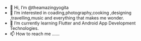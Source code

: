 - 👋 Hi, I’m @theamazingyogita
- 👀 I’m interested in  coading,photography,cooking ,designing ,travelling,music and everything that makes me wonder.
- 🌱 I’m currently learning Flutter and Android App Development Technologies.
- 📫 How to reach me ......

<!---
theamazingyogita/theamazingyogita is a ✨ special ✨ repository because its `README.md` (this file) appears on your GitHub profile.
You can click the Preview link to take a look at your changes.
--->
